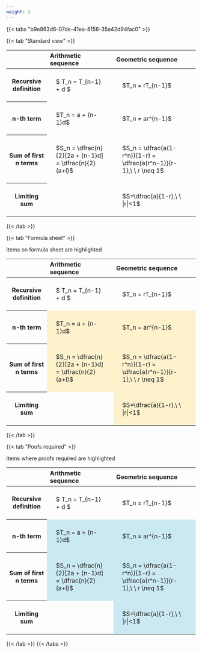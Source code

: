 ```yaml
---
weight: 2
---
```


{{< tabs "b9e863d6-07de-41ea-8156-35a42d94fac0" >}}

{{< tab "Standard view" >}}

<style type="text/css">
#T_950ae th.col_heading {
  text-align: left;
  font-size: 1em;
}
#T_950ae td {
  text-align: left;
  font-size: 1em;
  padding: 1.5em;
}
</style>
<table id="T_950ae">
  <thead>
    <tr>
      <th class="blank level0" >&nbsp;</th>
      <th id="T_950ae_level0_col0" class="col_heading level0 col0" >Arithmetic sequence</th>
      <th id="T_950ae_level0_col1" class="col_heading level0 col1" >Geometric sequence</th>
    </tr>
  </thead>
  <tbody>
    <tr>
      <th id="T_950ae_level0_row0" class="row_heading level0 row0" >Recursive definition</th>
      <td id="T_950ae_row0_col0" class="data row0 col0" >$ T_n = T_{n-1} + d $</td>
      <td id="T_950ae_row0_col1" class="data row0 col1" >$T_n = rT_{n-1}$</td>
    </tr>
    <tr>
      <th id="T_950ae_level0_row1" class="row_heading level0 row1" >n-th term</th>
      <td id="T_950ae_row1_col0" class="data row1 col0" >$T_n = a + (n-1)d$</td>
      <td id="T_950ae_row1_col1" class="data row1 col1" >$T_n = ar^{n-1}$</td>
    </tr>
    <tr>
      <th id="T_950ae_level0_row2" class="row_heading level0 row2" >Sum of first n terms</th>
      <td id="T_950ae_row2_col0" class="data row2 col0" >$S_n = \dfrac{n}{2}[2a + (n-1)d] = \dfrac{n}{2}(a+l)$</td>
      <td id="T_950ae_row2_col1" class="data row2 col1" >$S_n = \dfrac{a(1-r^n)}{1-r} = \dfrac{a(r^n-1)}{r-1},\ \  r \neq 1$</td>
    </tr>
    <tr>
      <th id="T_950ae_level0_row3" class="row_heading level0 row3" >Limiting sum</th>
      <td id="T_950ae_row3_col0" class="data row3 col0" ></td>
      <td id="T_950ae_row3_col1" class="data row3 col1" >$S=\dfrac{a}{1-r},\ \ |r|<1$</td>
    </tr>
  </tbody>
</table>
{{< /tab >}}

{{< tab "Formula sheet" >}}

Items on formula sheet are highlighted 
<br>
<style type="text/css">
#T_04c9f th.col_heading {
  text-align: left;
  font-size: 1em;
}
#T_04c9f td {
  text-align: left;
  font-size: 1em;
  padding: 1.5em;
}
#T_04c9f_row0_col0, #T_04c9f_row0_col1, #T_04c9f_row3_col0 {
  background-color: rgba(0,0,0,0);
}
#T_04c9f_row1_col0, #T_04c9f_row1_col1, #T_04c9f_row2_col0, #T_04c9f_row2_col1, #T_04c9f_row3_col1 {
  background-color: rgba(255,194,10, 0.2);
}
</style>
<table id="T_04c9f">
  <thead>
    <tr>
      <th class="blank level0" >&nbsp;</th>
      <th id="T_04c9f_level0_col0" class="col_heading level0 col0" >Arithmetic sequence</th>
      <th id="T_04c9f_level0_col1" class="col_heading level0 col1" >Geometric sequence</th>
    </tr>
  </thead>
  <tbody>
    <tr>
      <th id="T_04c9f_level0_row0" class="row_heading level0 row0" >Recursive definition</th>
      <td id="T_04c9f_row0_col0" class="data row0 col0" >$ T_n = T_{n-1} + d $</td>
      <td id="T_04c9f_row0_col1" class="data row0 col1" >$T_n = rT_{n-1}$</td>
    </tr>
    <tr>
      <th id="T_04c9f_level0_row1" class="row_heading level0 row1" >n-th term</th>
      <td id="T_04c9f_row1_col0" class="data row1 col0" >$T_n = a + (n-1)d$</td>
      <td id="T_04c9f_row1_col1" class="data row1 col1" >$T_n = ar^{n-1}$</td>
    </tr>
    <tr>
      <th id="T_04c9f_level0_row2" class="row_heading level0 row2" >Sum of first n terms</th>
      <td id="T_04c9f_row2_col0" class="data row2 col0" >$S_n = \dfrac{n}{2}[2a + (n-1)d] = \dfrac{n}{2}(a+l)$</td>
      <td id="T_04c9f_row2_col1" class="data row2 col1" >$S_n = \dfrac{a(1-r^n)}{1-r} = \dfrac{a(r^n-1)}{r-1},\ \  r \neq 1$</td>
    </tr>
    <tr>
      <th id="T_04c9f_level0_row3" class="row_heading level0 row3" >Limiting sum</th>
      <td id="T_04c9f_row3_col0" class="data row3 col0" ></td>
      <td id="T_04c9f_row3_col1" class="data row3 col1" >$S=\dfrac{a}{1-r},\ \ |r|<1$</td>
    </tr>
  </tbody>
</table>
{{< /tab >}}

{{< tab "Poofs required" >}}

Items where proofs required are highlighted 
<br>
<style type="text/css">
#T_b3e67 th.col_heading {
  text-align: left;
  font-size: 1em;
}
#T_b3e67 td {
  text-align: left;
  font-size: 1em;
  padding: 1.5em;
}
#T_b3e67_row0_col0, #T_b3e67_row0_col1, #T_b3e67_row3_col0 {
  background-color: rgba(0,0,0,0);
}
#T_b3e67_row1_col0, #T_b3e67_row1_col1, #T_b3e67_row2_col0, #T_b3e67_row2_col1, #T_b3e67_row3_col1 {
  background-color: rgba(0,150,200, 0.2);
}
</style>
<table id="T_b3e67">
  <thead>
    <tr>
      <th class="blank level0" >&nbsp;</th>
      <th id="T_b3e67_level0_col0" class="col_heading level0 col0" >Arithmetic sequence</th>
      <th id="T_b3e67_level0_col1" class="col_heading level0 col1" >Geometric sequence</th>
    </tr>
  </thead>
  <tbody>
    <tr>
      <th id="T_b3e67_level0_row0" class="row_heading level0 row0" >Recursive definition</th>
      <td id="T_b3e67_row0_col0" class="data row0 col0" >$ T_n = T_{n-1} + d $</td>
      <td id="T_b3e67_row0_col1" class="data row0 col1" >$T_n = rT_{n-1}$</td>
    </tr>
    <tr>
      <th id="T_b3e67_level0_row1" class="row_heading level0 row1" >n-th term</th>
      <td id="T_b3e67_row1_col0" class="data row1 col0" >$T_n = a + (n-1)d$</td>
      <td id="T_b3e67_row1_col1" class="data row1 col1" >$T_n = ar^{n-1}$</td>
    </tr>
    <tr>
      <th id="T_b3e67_level0_row2" class="row_heading level0 row2" >Sum of first n terms</th>
      <td id="T_b3e67_row2_col0" class="data row2 col0" >$S_n = \dfrac{n}{2}[2a + (n-1)d] = \dfrac{n}{2}(a+l)$</td>
      <td id="T_b3e67_row2_col1" class="data row2 col1" >$S_n = \dfrac{a(1-r^n)}{1-r} = \dfrac{a(r^n-1)}{r-1},\ \  r \neq 1$</td>
    </tr>
    <tr>
      <th id="T_b3e67_level0_row3" class="row_heading level0 row3" >Limiting sum</th>
      <td id="T_b3e67_row3_col0" class="data row3 col0" ></td>
      <td id="T_b3e67_row3_col1" class="data row3 col1" >$S=\dfrac{a}{1-r},\ \ |r|<1$</td>
    </tr>
  </tbody>
</table>
{{< /tab >}}
{{< /tabs >}}
